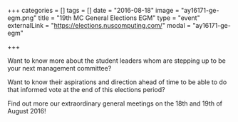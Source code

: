 +++
categories = []
tags = []
date = "2016-08-18"
image = "ay16171-ge-egm.png"
title = "19th MC General Elections EGM"
type = "event"
externalLink = "https://elections.nuscomputing.com/"
modal = "ay16171-ge-egm"

+++

Want to know more about the student leaders whom are stepping up to be your next management committee?

Want to know their aspirations and direction ahead of time to be able to do that informed vote at the end of this elections period?

Find out more our extraordinary general meetings on the 18th and 19th of August 2016!
